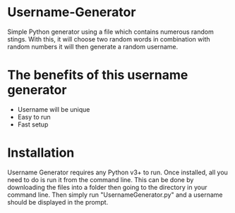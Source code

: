 # Username-Generator
Simple Python generator using a file which contains numerous random stings. With this, it will choose two random words in combination with random numbers it will then generate a random username.

# The benefits of this username generator
- Username will be unique
- Easy to run
- Fast setup

# Installation
Username Generator requires any Python v3+ to run.
Once installed, all you need to do is run it from the command line. This can be done by downloading the files into a folder then going to the directory in your command line. Then simply run "UsernameGenerator.py" and a username should be displayed in the prompt.

